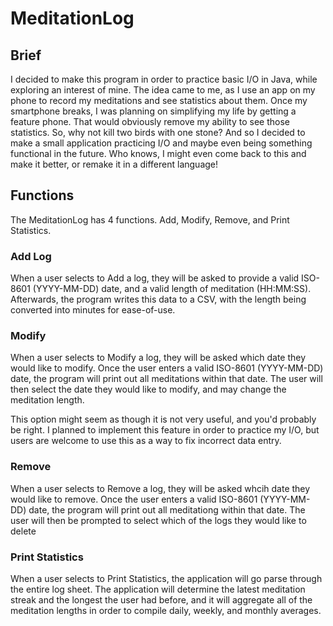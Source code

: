 # MeditationLog
## Brief
I decided to make this program in order to practice basic I/O in Java, while exploring an interest of mine. The idea came to me, as I use an app on my phone to record my meditations and see statistics about them. Once my smartphone breaks, I was planning on simplifying my life by getting a feature phone. That would obviously remove my ability to see those statistics. So, why not kill two birds with one stone? And so I decided to make a small application practicing I/O and maybe even being something functional in the future. Who knows, I might even come back to this and make it better, or remake it in a different language!

## Functions
The MeditationLog has 4 functions. Add, Modify, Remove, and Print Statistics. 

### Add Log
When a user selects to Add a log, they will be asked to provide a valid ISO-8601 (YYYY-MM-DD) date, and a valid length of meditation (HH:MM:SS). Afterwards, the program writes this data to a CSV, with the length being converted into minutes for ease-of-use.

### Modify
When a user selects to Modify a log, they will be asked which date they would like to modify. Once the user enters a valid ISO-8601 (YYYY-MM-DD) date, the program will print out all meditations within that date. The user will then select the date they would like to modify, and may change the meditation length.

This option might seem as though it is not very useful, and you'd probably be right. I planned to implement this feature in order to practice my I/O, but users are welcome to use this as a way to fix incorrect data entry.

### Remove
When a user selects to Remove a log, they will be asked whcih date they would like to remove. Once the user enters a valid ISO-8601 (YYYY-MM-DD) date, the program will print out all meditationg within that date. The user will then be prompted to select which of the logs they would like to delete

### Print Statistics
When a user selects to Print Statistics, the application will go parse through the entire log sheet. The application will determine the latest meditation streak and the longest the user had before, and it will aggregate all of the meditation lengths in order to compile daily, weekly, and monthly averages.
